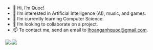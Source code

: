- 👋 Hi, I’m Quoc!
- 👀 I’m interested in Artificial Intelligence (AI), music, and games.
- 🌱 I’m currently learning Computer Science.
- 💞️ I’m looking to collaborate on a project.
- 📫 To contact me, send an email to lhoanganhquoc@gmail.com.

<a href="https://github.com/AnhQuoc533">
  <img align="center" src="https://github-readme-stats.vercel.app/api?username=AnhQuoc533&theme=algolia&show_icons=true" />
</a>
<a href="https://github.com/AnhQuoc533?tab=repositories">
  <img align="center" src="https://github-readme-stats.vercel.app/api/top-langs/?username=AnhQuoc533&theme=algolia&layout=compact" />
</a>

